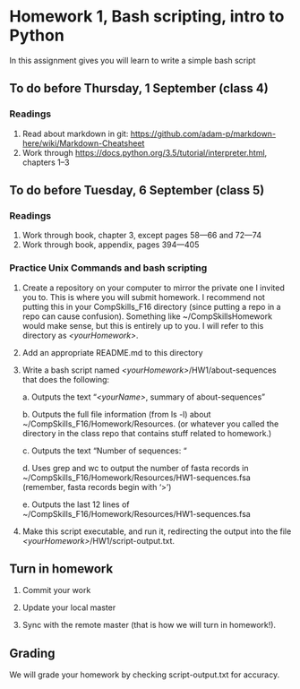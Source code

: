 # Homework 1, Bash scripting, intro to Python

In this assignment gives you will learn to write a simple bash script

## To do before Thursday, 1 September (class 4)

### Readings

1. Read about markdown in git: https://github.com/adam-p/markdown-here/wiki/Markdown-Cheatsheet
2. Work through https://docs.python.org/3.5/tutorial/interpreter.html, chapters 1–3 

## To do before Tuesday, 6 September (class 5)

### Readings

1. Work through book, chapter 3, except pages 58—66 and 72—74
2. Work through book, appendix, pages 394—405

### Practice Unix Commands and bash scripting
1. Create a repository on your computer to mirror the private one I invited you to. This is where you will submit homework. I recommend not putting this in your CompSkills\_F16 directory (since putting a repo in a repo can cause confusion). Something like ~/CompSkillsHomework would make sense, but this is entirely up to you. I will refer to this directory as *\<yourHomework\>*.

2. Add an appropriate README.md to this directory

3. Write a bash script named *\<yourHomework\>*/HW1/about-sequences that does the following:

	a. Outputs the text “*\<yourName\>*, summary of about-sequences”

	b. Outputs the full file information (from ls -l) about ~/CompSkills\_F16/Homework/Resources. (or whatever you called the directory in the class repo that contains stuff related to homework.)

	c. Outputs the text “Number of sequences: “

	d. Uses grep and wc to output the number of fasta records in ~/CompSkills\_F16/Homework/Resources/HW1-sequences.fsa (remember, fasta records begin with ‘>’)

	e. Outputs the last 12 lines of ~/CompSkills_F16/Homework/Resources/HW1-sequences.fsa

4. Make this script executable, and run it, redirecting the output into the file *\<yourHomework\>*/HW1/script-output.txt.

## Turn in homework

1. Commit your work

2. Update your local master

3. Sync with the remote master (that is how we will turn in homework!).

## Grading

We will grade your homework by checking script-output.txt for accuracy. 